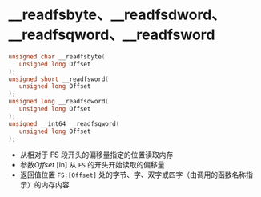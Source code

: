 # __readfsbyte、__readfsdword、__readfsqword、__readfsword

```C
unsigned char __readfsbyte(
   unsigned long Offset
);
unsigned short __readfsword(
   unsigned long Offset
);
unsigned long __readfsdword(
   unsigned long Offset
);
unsigned __int64 __readfsqword(
   unsigned long Offset
);
```

* 从相对于 FS 段开头的偏移量指定的位置读取内存
* 参数*Offset* [in] 从 `FS` 的开头开始读取的偏移量
* 返回值位置 `FS:[Offset]` 处的字节、字、双字或四字（由调用的函数名称指示）的内存内容